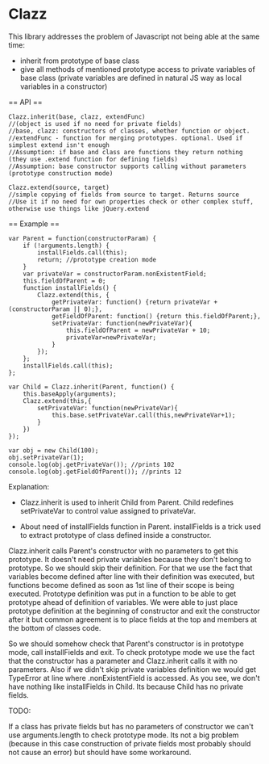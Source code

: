 Clazz
=====

This library addresses the problem of Javascript not being able at the same time:
- inherit from prototype of base class
- give all methods of mentioned prototype access to private variables of base class (private variables are defined in natural JS way as local variables in a constructor)

== API ==

    Clazz.inherit(base, clazz, extendFunc)
    //(object is used if no need for private fields)
    //base, clazz: constructors of classes, whether function or object.
    //extendFunc - function for merging prototypes. optional. Used if simplest extend isn't enough
    //Assumption: if base and class are functions they return nothing (they use .extend function for defining fields)
    //Assumption: base constructor supports calling without parameters (prototype construction mode)

    Clazz.extend(source, target)
    //simple copying of fields from source to target. Returns source
    //Use it if no need for own properties check or other complex stuff, otherwise use things like jQuery.extend

== Example ==

    var Parent = function(constructorParam) {
        if (!arguments.length) {
            installFields.call(this);
            return; //prototype creation mode
        }
        var privateVar = constructorParam.nonExistentField;
        this.fieldOfParent = 0;
        function installFields() {
            Clazz.extend(this, {
                getPrivateVar: function() {return privateVar + (constructorParam || 0);},
                getFieldOfParent: function() {return this.fieldOfParent;},
                setPrivateVar: function(newPrivateVar){
                    this.fieldOfParent = newPrivateVar + 10;
                    privateVar=newPrivateVar;
                }
            });
        };
        installFields.call(this);
    };

    var Child = Clazz.inherit(Parent, function() {
        this.baseApply(arguments);
        Clazz.extend(this,{
            setPrivateVar: function(newPrivateVar){
                this.base.setPrivateVar.call(this,newPrivateVar+1);
            }
        })
    });

    var obj = new Child(100);
    obj.setPrivateVar(1);
    console.log(obj.getPrivateVar()); //prints 102
    console.log(obj.getFieldOfParent()); //prints 12

Explanation:
- Clazz.inherit is used to inherit Child from Parent. Child redefines setPrivateVar to control value assigned to privateVar.

- About need of installFields function in Parent. installFields is a trick used to extract prototype of class defined
 inside a constructor.

Clazz.inherit calls Parent's constructor with no parameters to get this prototype. It doesn't need private variables because
they don't belong to prototype. So we should skip their definition. For that we use the fact that variables become defined
after line with their definition was executed, but functions become defined as soon as 1st line of their scope is being
executed. Prototype definition was put in a function to be able to get prototype ahead of definition of variables. We were
able to just place prototype definition at the beginning of constructor and exit the constructor after it but common
agreement is to place fields at the top and members at the bottom of classes code.

So we should somehow check that Parent's constructor is in prototype mode, call installFields and exit. To check prototype
mode we use the fact that the constructor has a parameter and Clazz.inherit calls it with no parameters.
Also if we didn't skip private variables definition we would get TypeError at line where .nonExistentField is accessed.
As you see, we don't have nothing like installFields in Child. Its because Child has no private fields.

TODO:

If a class has private fields but has no parameters of constructor we can't use arguments.length to check prototype mode.
Its not a big problem (because in this case construction of private fields most probably should not cause an error) but should
have some workaround.